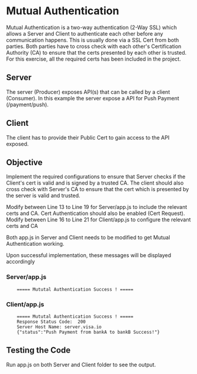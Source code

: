 # Mutual Authentication
Mutual Authentication is a two-way authentication (2-Way SSL) which allows a Server and Client to authenticate each other before any communication happens.
This is usually done via a SSL Cert from both parties. Both parties have to cross check with each other's Certification Authority (CA) to ensure that the certs presented by each other is trusted.
For this exercise, all the required certs has been included in the project.

## Server
The server (Producer) exposes API(s) that can be called by a client (Consumer). In this example the server expose a API for Push Payment (/payment/push).

## Client
The client has to provide their Public Cert to gain access to the API exposed. 

## Objective
Implement the required configurations to ensure that Server checks if the Client's cert is valid and is signed by a trusted CA.
The client should also cross check with Server's CA to ensure that the cert which is presented by the server is valid and trusted.

Modify between Line 13 to Line 19 for Server/app.js to include the relevant certs and CA. Cert Authentication should also be enabled (Cert Request).
Modify between Line 16 to Line 21 for Client/app.js to configure the relevant certs and CA

Both app.js in Server and Client needs to be modified to get Mutual Authentication working.

Upon successful implementation, these messages will be displayed accordingly

### Server/app.js
```
    ===== Mututal Authentication Success ! =====
```
### Client/app.js
```
    ===== Mututal Authentication Success ! =====
    Response Status Code:  200
    Server Host Name: server.visa.io
    {"status":"Push Payment from bankA to bankB Success!"}
```
## Testing the Code
Run app.js on both Server and Client folder to see the output.

